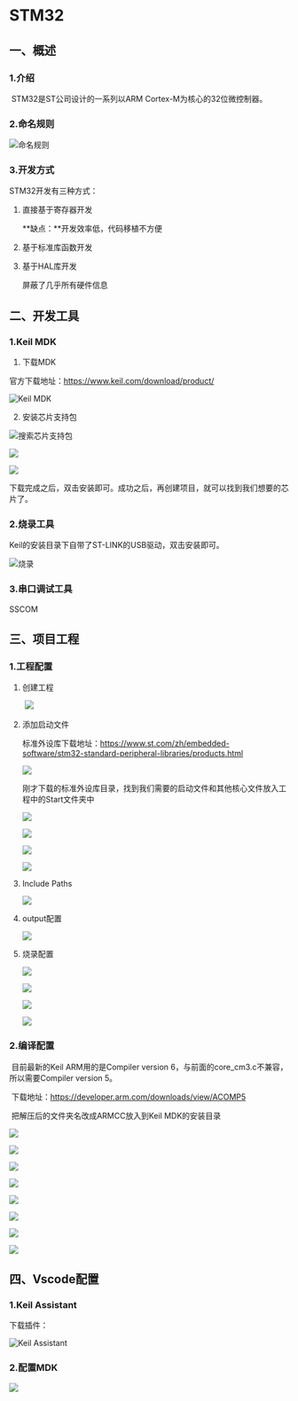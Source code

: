 # STM32

## 一、概述

### 1.介绍

​	STM32是ST公司设计的一系列以ARM Cortex-M为核心的32位微控制器。

### 2.命名规则

![命名规则](./images/1-1.png)

### 3.开发方式

STM32开发有三种方式：

1. 直接基于寄存器开发

   **缺点：**开发效率低，代码移植不方便

2. 基于标准库函数开发

3. 基于HAL库开发

   屏蔽了几乎所有硬件信息

## 二、开发工具

### 1.Keil MDK

1. 下载MDK

官方下载地址：https://www.keil.com/download/product/

![Keil MDK](./images/1-2.png)

2. 安装芯片支持包

![搜索芯片支持包](./images/1-3.png)

![](./images/1-4.png)

![](./images/1-5.png)

下载完成之后，双击安装即可。成功之后，再创建项目，就可以找到我们想要的芯片了。

### 2.烧录工具

Keil的安装目录下自带了ST-LINK的USB驱动，双击安装即可。

![烧录](./images/1-6.png)

### 3.串口调试工具

SSCOM

## 三、项目工程

### 1.工程配置

1. 创建工程

   ​	![](./images/1-7.png)

2. 添加启动文件

   标准外设库下载地址：https://www.st.com/zh/embedded-software/stm32-standard-peripheral-libraries/products.html

   ![](./images/1-8.png)

   刚才下载的标准外设库目录，找到我们需要的启动文件和其他核心文件放入工程中的Start文件夹中

   ![](./images/1-9.png)

   ![](./images/1-10.png)

   ![](./images/1-11.png)

   ![](./images/1-12.png)

   

3. Include Paths

   ![](./images/1-13.png)

4. output配置

   ![](./images/1-14.png)

5. 烧录配置

   ![](./images/1-15.png)

   ![](./images/1-16.png)

   ![](./images/1-17.png)

   ![](./images/1-18.png)

   

### 2.编译配置

​	目前最新的Keil ARM用的是Compiler version 6，与前面的core_cm3.c不兼容，所以需要Compiler version 5。

​	下载地址：https://developer.arm.com/downloads/view/ACOMP5

​	把解压后的文件夹名改成ARMCC放入到Keil MDK的安装目录

![](./images/1-19.png)

![](./images/1-20.png)

![](./images/1-21.png)

![](./images/1-22.png)

![](./images/1-23.png)

![](./images/1-24.png)

![](./images/1-25.png)

![](./images/1-26.png)



## 四、Vscode配置

### 1.Keil Assistant

下载插件：

![Keil Assistant](./images/1-27.png)

### 2.配置MDK

![](./images/2-5.png)
